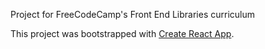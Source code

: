 Project for FreeCodeCamp's Front End Libraries curriculum

This project was bootstrapped with [Create React App](https://github.com/facebook/create-react-app).
